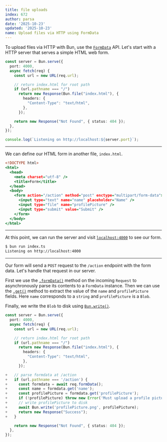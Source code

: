 ```yaml
---
title: file uploads
index: 672
author: parsa
date: '2025-10-23'
updated: '2025-10-23'
name: Upload files via HTTP using FormData
---
```


To upload files via HTTP with Bun, use the [`FormData`](https://developer.mozilla.org/en-US/docs/Web/API/FormData) API. Let's start with a HTTP server that serves a simple HTML web form.

```ts#index.ts
const server = Bun.serve({
  port: 4000,
  async fetch(req) {
    const url = new URL(req.url);

    // return index.html for root path
    if (url.pathname === "/")
      return new Response(Bun.file("index.html"), {
        headers: {
          "Content-Type": "text/html",
        },
      });

    return new Response("Not Found", { status: 404 });
  },
});

console.log(`Listening on http://localhost:${server.port}`);
```

---

We can define our HTML form in another file, `index.html`.

```html#index.html
<!DOCTYPE html>
<html>
  <head>
    <meta charset="utf-8" />
    <title>Form</title>
  </head>
  <body>
    <form action="/action" method="post" enctype="multipart/form-data">
      <input type="text" name="name" placeholder="Name" />
      <input type="file" name="profilePicture" />
      <input type="submit" value="Submit" />
    </form>
  </body>
</html>
```

---

At this point, we can run the server and visit [`localhost:4000`](http://localhost:4000) to see our form.

```bash
$ bun run index.ts
Listening on http://localhost:4000
```

---

Our form will send a `POST` request to the `/action` endpoint with the form data. Let's handle that request in our server.

First we use the [`.formData()`](https://developer.mozilla.org/en-US/docs/Web/API/Request/formData) method on the incoming `Request` to asynchronously parse its contents to a `FormData` instance. Then we can use the [`.get()`](https://developer.mozilla.org/en-US/docs/Web/API/FormData/get) method to extract the value of the `name` and `profilePicture` fields. Here `name` corresponds to a `string` and `profilePicture` is a `Blob`.

Finally, we write the `Blob` to disk using [`Bun.write()`](https://bun.sh/docs/api/file-io#writing-files-bun-write).

```ts-diff#index.ts
const server = Bun.serve({
  port: 4000,
  async fetch(req) {
    const url = new URL(req.url);

    // return index.html for root path
    if (url.pathname === "/")
      return new Response(Bun.file("index.html"), {
        headers: {
          "Content-Type": "text/html",
        },
      });

+   // parse formdata at /action
+   if (url.pathname === '/action') {
+     const formdata = await req.formData();
+     const name = formdata.get('name');
+     const profilePicture = formdata.get('profilePicture');
+     if (!profilePicture) throw new Error('Must upload a profile picture.');
+     // write profilePicture to disk
+     await Bun.write('profilePicture.png', profilePicture);
+     return new Response("Success");
+   }

    return new Response("Not Found", { status: 404 });
  },
});
```
